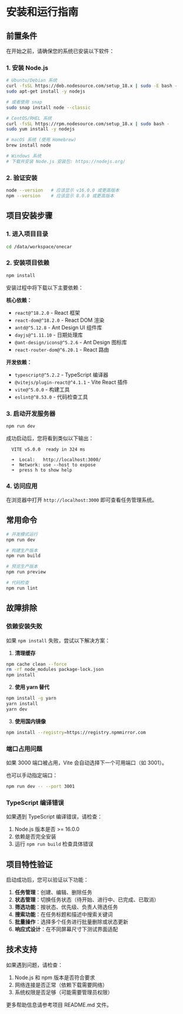 # 安装和运行指南

## 前置条件

在开始之前，请确保您的系统已安装以下软件：

### 1. 安装 Node.js
```bash
# Ubuntu/Debian 系统
curl -fsSL https://deb.nodesource.com/setup_18.x | sudo -E bash -
sudo apt-get install -y nodejs

# 或者使用 snap
sudo snap install node --classic

# CentOS/RHEL 系统
curl -fsSL https://rpm.nodesource.com/setup_18.x | sudo bash -
sudo yum install -y nodejs

# macOS 系统 (使用 Homebrew)
brew install node

# Windows 系统
# 下载并安装 Node.js 安装包: https://nodejs.org/
```

### 2. 验证安装
```bash
node --version   # 应该显示 v16.0.0 或更高版本
npm --version    # 应该显示 8.0.0 或更高版本
```

## 项目安装步骤

### 1. 进入项目目录
```bash
cd /data/workspace/onecar
```

### 2. 安装项目依赖
```bash
npm install
```

安装过程中将下载以下主要依赖：

**核心依赖：**
- `react@^18.2.0` - React 框架
- `react-dom@^18.2.0` - React DOM 渲染
- `antd@^5.12.8` - Ant Design UI 组件库
- `dayjs@^1.11.10` - 日期处理库
- `@ant-design/icons@^5.2.6` - Ant Design 图标库
- `react-router-dom@^6.20.1` - React 路由

**开发依赖：**
- `typescript@^5.2.2` - TypeScript 编译器
- `@vitejs/plugin-react@^4.1.1` - Vite React 插件
- `vite@^5.0.0` - 构建工具
- `eslint@^8.53.0` - 代码检查工具

### 3. 启动开发服务器
```bash
npm run dev
```

成功启动后，您将看到类似以下输出：
```
  VITE v5.0.0  ready in 324 ms

  ➜  Local:   http://localhost:3000/
  ➜  Network: use --host to expose
  ➜  press h to show help
```

### 4. 访问应用
在浏览器中打开 `http://localhost:3000` 即可查看任务管理系统。

## 常用命令

```bash
# 开发模式运行
npm run dev

# 构建生产版本
npm run build

# 预览生产版本
npm run preview

# 代码检查
npm run lint
```

## 故障排除

### 依赖安装失败
如果 `npm install` 失败，尝试以下解决方案：

1. **清理缓存**
```bash
npm cache clean --force
rm -rf node_modules package-lock.json
npm install
```

2. **使用 yarn 替代**
```bash
npm install -g yarn
yarn install
yarn dev
```

3. **使用国内镜像**
```bash
npm install --registry=https://registry.npmmirror.com
```

### 端口占用问题
如果 3000 端口被占用，Vite 会自动选择下一个可用端口（如 3001）。

也可以手动指定端口：
```bash
npm run dev -- --port 3001
```

### TypeScript 编译错误
如果遇到 TypeScript 编译错误，请检查：
1. Node.js 版本是否 >= 16.0.0
2. 依赖是否完全安装
3. 运行 `npm run build` 检查具体错误

## 项目特性验证

启动成功后，您可以验证以下功能：

1. **任务管理**：创建、编辑、删除任务
2. **状态管理**：切换任务状态（待开始、进行中、已完成、已取消）
3. **筛选功能**：按状态、优先级、负责人筛选任务
4. **搜索功能**：在任务标题和描述中搜索关键词
5. **批量操作**：选择多个任务进行批量删除或状态更新
6. **响应式设计**：在不同屏幕尺寸下测试界面适配

## 技术支持

如果遇到问题，请检查：
1. Node.js 和 npm 版本是否符合要求
2. 网络连接是否正常（依赖下载需要网络）
3. 系统权限是否足够（可能需要管理员权限）

更多帮助信息请参考项目 README.md 文件。